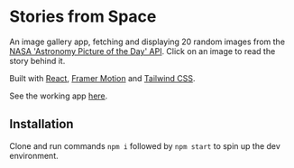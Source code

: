 # Stories from Space

An image gallery app, fetching and displaying 20 random images from the [NASA 'Astronomy Picture of the Day' API](https://github.com/nasa/apod-api). Click on an image to read the story behind it.

Built with [React](https://github.com/facebook/create-react-app), [Framer Motion](https://github.com/framer/motion) and [Tailwind CSS](https://github.com/tailwindlabs/tailwindcss).

See the working app [here](https://mattyatesdev-stories-from-space.netlify.app).

## Installation

Clone and run commands `npm i` followed by `npm start` to spin up the dev environment.


